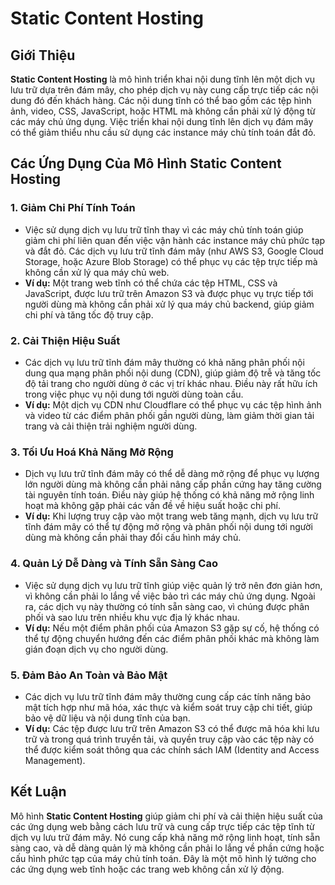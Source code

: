 # Static Content Hosting

## Giới Thiệu

**Static Content Hosting** là mô hình triển khai nội dung tĩnh lên một dịch vụ lưu trữ dựa trên đám mây, cho phép dịch vụ này cung cấp trực tiếp các nội dung đó đến khách hàng. Các nội dung tĩnh có thể bao gồm các tệp hình ảnh, video, CSS, JavaScript, hoặc HTML mà không cần phải xử lý động từ các máy chủ ứng dụng. Việc triển khai nội dung tĩnh lên dịch vụ đám mây có thể giảm thiểu nhu cầu sử dụng các instance máy chủ tính toán đắt đỏ.

## Các Ứng Dụng Của Mô Hình Static Content Hosting

### 1. **Giảm Chi Phí Tính Toán**
   - Việc sử dụng dịch vụ lưu trữ tĩnh thay vì các máy chủ tính toán giúp giảm chi phí liên quan đến việc vận hành các instance máy chủ phức tạp và đắt đỏ. Các dịch vụ lưu trữ tĩnh đám mây (như AWS S3, Google Cloud Storage, hoặc Azure Blob Storage) có thể phục vụ các tệp trực tiếp mà không cần xử lý qua máy chủ web.
   - **Ví dụ:** Một trang web tĩnh có thể chứa các tệp HTML, CSS và JavaScript, được lưu trữ trên Amazon S3 và được phục vụ trực tiếp tới người dùng mà không cần phải xử lý qua máy chủ backend, giúp giảm chi phí và tăng tốc độ truy cập.

### 2. **Cải Thiện Hiệu Suất**
   - Các dịch vụ lưu trữ tĩnh đám mây thường có khả năng phân phối nội dung qua mạng phân phối nội dung (CDN), giúp giảm độ trễ và tăng tốc độ tải trang cho người dùng ở các vị trí khác nhau. Điều này rất hữu ích trong việc phục vụ nội dung tới người dùng toàn cầu.
   - **Ví dụ:** Một dịch vụ CDN như Cloudflare có thể phục vụ các tệp hình ảnh và video từ các điểm phân phối gần người dùng, làm giảm thời gian tải trang và cải thiện trải nghiệm người dùng.

### 3. **Tối Ưu Hoá Khả Năng Mở Rộng**
   - Dịch vụ lưu trữ tĩnh đám mây có thể dễ dàng mở rộng để phục vụ lượng lớn người dùng mà không cần phải nâng cấp phần cứng hay tăng cường tài nguyên tính toán. Điều này giúp hệ thống có khả năng mở rộng linh hoạt mà không gặp phải các vấn đề về hiệu suất hoặc chi phí.
   - **Ví dụ:** Khi lượng truy cập vào một trang web tăng mạnh, dịch vụ lưu trữ tĩnh đám mây có thể tự động mở rộng và phân phối nội dung tới người dùng mà không cần phải thay đổi cấu hình máy chủ.

### 4. **Quản Lý Dễ Dàng và Tính Sẵn Sàng Cao**
   - Việc sử dụng dịch vụ lưu trữ tĩnh giúp việc quản lý trở nên đơn giản hơn, vì không cần phải lo lắng về việc bảo trì các máy chủ ứng dụng. Ngoài ra, các dịch vụ này thường có tính sẵn sàng cao, vì chúng được phân phối và sao lưu trên nhiều khu vực địa lý khác nhau.
   - **Ví dụ:** Nếu một điểm phân phối của Amazon S3 gặp sự cố, hệ thống có thể tự động chuyển hướng đến các điểm phân phối khác mà không làm gián đoạn dịch vụ cho người dùng.

### 5. **Đảm Bảo An Toàn và Bảo Mật**
   - Các dịch vụ lưu trữ tĩnh đám mây thường cung cấp các tính năng bảo mật tích hợp như mã hóa, xác thực và kiểm soát truy cập chi tiết, giúp bảo vệ dữ liệu và nội dung tĩnh của bạn.
   - **Ví dụ:** Các tệp được lưu trữ trên Amazon S3 có thể được mã hóa khi lưu trữ và trong quá trình truyền tải, và quyền truy cập vào các tệp này có thể được kiểm soát thông qua các chính sách IAM (Identity and Access Management).

## Kết Luận

Mô hình **Static Content Hosting** giúp giảm chi phí và cải thiện hiệu suất của các ứng dụng web bằng cách lưu trữ và cung cấp trực tiếp các tệp tĩnh từ dịch vụ lưu trữ đám mây. Nó cung cấp khả năng mở rộng linh hoạt, tính sẵn sàng cao, và dễ dàng quản lý mà không cần phải lo lắng về phần cứng hoặc cấu hình phức tạp của máy chủ tính toán. Đây là một mô hình lý tưởng cho các ứng dụng web tĩnh hoặc các trang web không cần xử lý động.